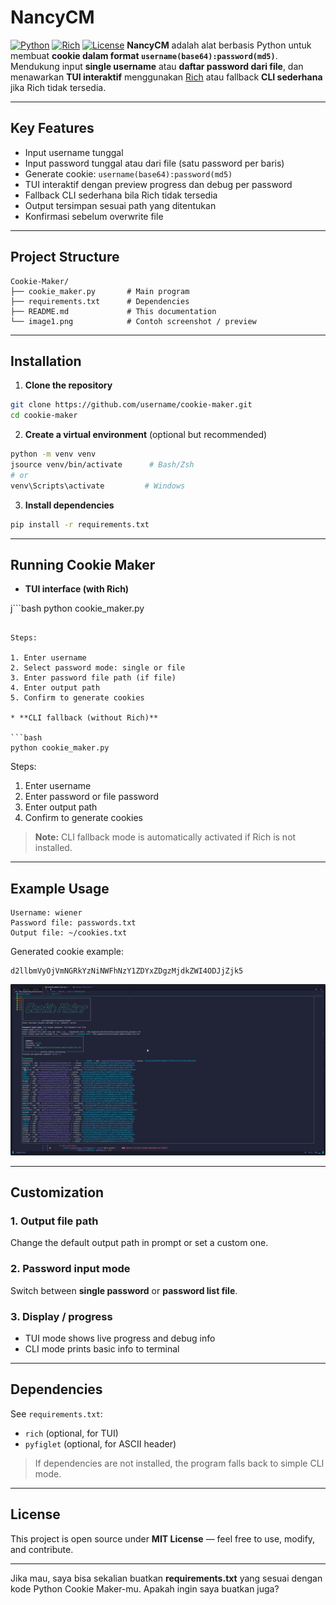 # NancyCM

[![Python](https://img.shields.io/badge/python-3.10%2B-blue.svg)](https://www.python.org/)
[![Rich](https://img.shields.io/badge/Rich-TUI-green.svg)](https://github.com/Textualize/rich)
[![License](https://img.shields.io/badge/license-MIT-green.svg)](LICENSE)
**NancyCM** adalah alat berbasis Python untuk membuat **cookie dalam format `username(base64):password(md5)`**.
Mendukung input **single username** atau **daftar password dari file**, dan menawarkan **TUI interaktif** menggunakan [Rich](https://github.com/Textualize/rich) atau fallback **CLI sederhana** jika Rich tidak tersedia.

---

## Key Features

- Input username tunggal
- Input password tunggal atau dari file (satu password per baris)
- Generate cookie: `username(base64):password(md5)`
- TUI interaktif dengan preview progress dan debug per password
- Fallback CLI sederhana bila Rich tidak tersedia
- Output tersimpan sesuai path yang ditentukan
- Konfirmasi sebelum overwrite file

---

## Project Structure

```
Cookie-Maker/
├── cookie_maker.py       # Main program
├── requirements.txt      # Dependencies
├── README.md             # This documentation
└── image1.png            # Contoh screenshot / preview
```

---

## Installation

1. **Clone the repository**

```bash
git clone https://github.com/username/cookie-maker.git
cd cookie-maker
```

2. **Create a virtual environment** (optional but recommended)

```bash
python -m venv venv
jsource venv/bin/activate      # Bash/Zsh
# or
venv\Scripts\activate         # Windows
```

3. **Install dependencies**

```bash
pip install -r requirements.txt
```

---

## Running Cookie Maker

- **TUI interface (with Rich)**

j```bash
python cookie_maker.py

````

Steps:

1. Enter username
2. Select password mode: single or file
3. Enter password file path (if file)
4. Enter output path
5. Confirm to generate cookies

* **CLI fallback (without Rich)**

```bash
python cookie_maker.py
````

Steps:

1. Enter username
2. Enter password or file password
3. Enter output path
4. Confirm to generate cookies

> **Note:** CLI fallback mode is automatically activated if Rich is not installed.

---

## Example Usage

```
Username: wiener
Password file: passwords.txt
Output file: ~/cookies.txt
```

Generated cookie example:

```
d2llbmVyOjVmNGRkYzNiNWFhNzY1ZDYxZDgzMjdkZWI4ODJjZjk5
```

![Example Output](/image1.png)

---

## Customization

### 1. Output file path

Change the default output path in prompt or set a custom one.

### 2. Password input mode

Switch between **single password** or **password list file**.

### 3. Display / progress

- TUI mode shows live progress and debug info
- CLI mode prints basic info to terminal

---

## Dependencies

See `requirements.txt`:

- `rich` (optional, for TUI)
- `pyfiglet` (optional, for ASCII header)

> If dependencies are not installed, the program falls back to simple CLI mode.

---

## License

This project is open source under **MIT License** — feel free to use, modify, and contribute.

---

Jika mau, saya bisa sekalian buatkan **requirements.txt** yang sesuai dengan kode Python Cookie Maker-mu.
Apakah ingin saya buatkan juga?
